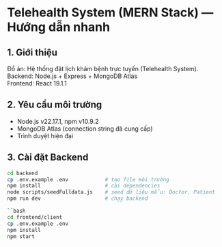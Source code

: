 # Telehealth System (MERN Stack) — Hướng dẫn nhanh

## 1. Giới thiệu
Đồ án: Hệ thống đặt lịch khám bệnh trực tuyến (Telehealth System).  
Backend: Node.js + Express + MongoDB Atlas  
Frontend: React 19.1.1

## 2. Yêu cầu môi trường
- Node.js v22.17.1, npm v10.9.2
- MongoDB Atlas (connection string đã cung cấp)
- Trình duyệt hiện đại

## 3. Cài đặt Backend
```bash
cd backend
cp .env.example .env            # tạo file môi trường
npm install                     # cài dependencies
node scripts/seedFulldata.js    # seed dữ liệu mẫu: Doctor, Patient
npm run dev                     # chạy backend

``bash
cd frontend/client
cp .env.example .env
npm install
npm start
